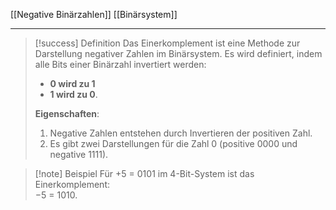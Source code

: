 [[Negative Binärzahlen]]
[[Binärsystem]]

---

> [!success] Definition
> Das Einerkomplement ist eine Methode zur Darstellung negativer Zahlen im Binärsystem. Es wird definiert, indem alle Bits einer Binärzahl invertiert werden:
> - **0 wird zu 1** 
> - **1 wird zu 0**.
>
> **Eigenschaften**:
> 1. Negative Zahlen entstehen durch Invertieren der positiven Zahl.
> 2. Es gibt zwei Darstellungen für die Zahl 0 (positive 0000 und negative 1111).

> [!note] Beispiel
> Für +5 = 0101 im 4-Bit-System ist das Einerkomplement:  
> −5 = 1010.
